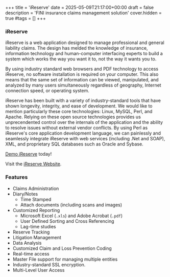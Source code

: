 +++
title = 'iReserve'
date = 2025-05-09T21:17:00+00:00
draft = false
description = 'FINI insurance claims management solution'
cover.hidden = true
#tags = []
+++

### iReserve

iReserve is a web application designed to manage professional and
general liability claims. The design has melded the knowledge of
insurance, information technology and human-computer interfacing experts
to build a system which works the way you want it to, not the way it
wants you to.

By using industry standard web browsers
and PDF technology to access iReserve, no software
installation is required on your computer. This also means that the same
set of information can be viewed, manipulated, and analyzed by many
users simultaneously regardless of geography, Internet connection speed,
or operating system.

iReserve has been built with a variety of industry-standard tools that
have shown longevity, integrity, and ease of development. We would like
to mention particularly these core technologies: Linux, MySQL, Perl, and
Apache. Relying on these open source technologies provides us
unprecendented control over the internals of the application and the
ability to resolve issues without external vendor conflicts. By using
Perl as iReserve's core application development language, we can
painlessly and seamlessly integrate iReserve with web services
(including .Net and SOAP), XML, and proprietary SQL databases such as
Oracle and Sybase.

[Demo iReserve](https://demo.ireserve.info/demoinstruc.shtml) today!

Visit the [iReserve Website](http://www.ireserve.info/).

### Features

- Claims Administration
- Diary/Notes
  - Time Stamped
  - Attach documents (including scans and images)
- Customized Reporting
  - Microsoft Excel (`.xls`) and Adobe Acrobat (`.pdf`)
  - User Defined Sorting and Cross Referencing
  - Lag-time studies
- Reserve Tracking
- Litigation Management
- Data Analysis
- Customized Claim and Loss Prevention Coding
- Real-time access
- Master File support for managing multiple entities
- Industry-standard SSL encryption.
- Multi-Level User Access
